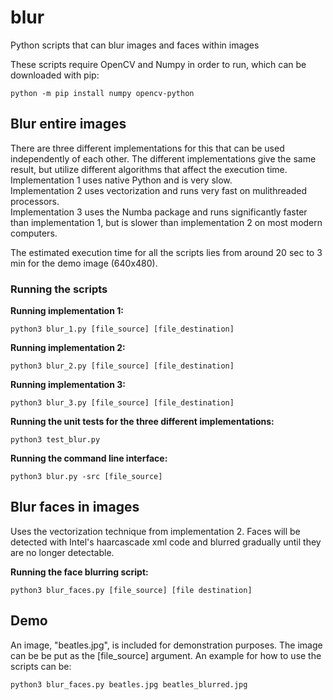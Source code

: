 # blur
Python scripts that can blur images and faces within images

These scripts require OpenCV and Numpy in order to run, which can be downloaded with pip:

    python -m pip install numpy opencv-python
  
 
## Blur entire images
There are three different implementations for this that can be used independently of each other.
The different implementations give the same result, but utilize different algorithms that affect
the execution time.  
Implementation 1 uses native Python and is very slow.  
Implementation 2 uses vectorization and runs very fast on mulithreaded processors.  
Implementation 3 uses the Numba package and runs significantly faster than implementation 1,
  but is slower than implementation 2 on most modern computers.  

The estimated execution time for all the scripts lies from around 20 sec to 3 min for the demo image (640x480).

### Running the scripts  

<b> Running implementation 1: </b> 

    python3 blur_1.py [file_source] [file_destination]

<b>Running implementation 2: </b> 

    python3 blur_2.py [file_source] [file_destination]

<b>Running implementation 3: </b> 

    python3 blur_3.py [file_source] [file_destination]

<b>Running the unit tests for the three different implementations: </b> 

    python3 test_blur.py

<b>Running the command line interface: </b>  

    python3 blur.py -src [file_source] 

    
## Blur faces in images
Uses the vectorization technique from implementation 2. 
Faces will be detected with Intel's haarcascade xml code and blurred gradually
until they are no longer detectable.

<b> Running the face blurring script: </b>

    python3 blur_faces.py [file_source] [file destination]
    
## Demo
An image, "beatles.jpg", is included for demonstration purposes. The image can be be put as the [file_source] argument.
An example for how to use the scripts can be:

    python3 blur_faces.py beatles.jpg beatles_blurred.jpg

